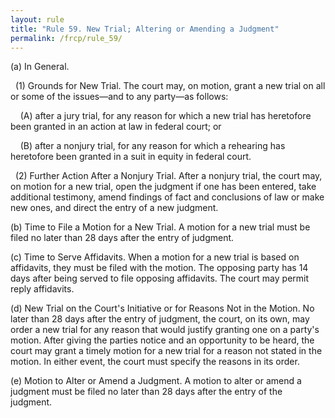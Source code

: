 ```yaml
---
layout: rule
title: "Rule 59. New Trial; Altering or Amending a Judgment"
permalink: /frcp/rule_59/
---
```


(a) In General.


&nbsp;&nbsp;(1) Grounds for New Trial. The court may, on motion, grant a new trial on all or some of the issues—and to any party—as follows:


&nbsp;&nbsp;&nbsp;&nbsp;(A) after a jury trial, for any reason for which a new trial has heretofore been granted in an action at law in federal court; or


&nbsp;&nbsp;&nbsp;&nbsp;(B) after a nonjury trial, for any reason for which a rehearing has heretofore been granted in a suit in equity in federal court.


&nbsp;&nbsp;(2) Further Action After a Nonjury Trial. After a nonjury trial, the court may, on motion for a new trial, open the judgment if one has been entered, take additional testimony, amend findings of fact and conclusions of law or make new ones, and direct the entry of a new judgment.


(b) Time to File a Motion for a New Trial. A motion for a new trial must be filed no later than 28 days after the entry of judgment.


(c) Time to Serve Affidavits. When a motion for a new trial is based on affidavits, they must be filed with the motion. The opposing party has 14 days after being served to file opposing affidavits. The court may permit reply affidavits.


(d) New Trial on the Court's Initiative or for Reasons Not in the Motion. No later than 28 days after the entry of judgment, the court, on its own, may order a new trial for any reason that would justify granting one on a party's motion. After giving the parties notice and an opportunity to be heard, the court may grant a timely motion for a new trial for a reason not stated in the motion. In either event, the court must specify the reasons in its order.


(e) Motion to Alter or Amend a Judgment. A motion to alter or amend a judgment must be filed no later than 28 days after the entry of the judgment.
